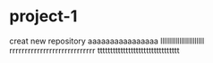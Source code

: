 # project-1
creat new repository
aaaaaaaaaaaaaaaa
lllllllllllllllllllllll
rrrrrrrrrrrrrrrrrrrrrrrrrrrr
tttttttttttttttttttttttttttttttt
